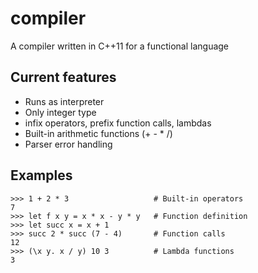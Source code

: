 compiler
========

A compiler written in C++11 for a functional language

## Current features
- Runs as interpreter
- Only integer type
- infix operators, prefix function calls, lambdas
- Built-in arithmetic functions (+ - * /)
- Parser error handling

## Examples
    >>> 1 + 2 * 3                   # Built-in operators
    7
    >>> let f x y = x * x - y * y   # Function definition
    >>> let succ x = x + 1    
    >>> succ 2 * succ (7 - 4)       # Function calls
    12
    >>> (\x y. x / y) 10 3			# Lambda functions
    3
    
